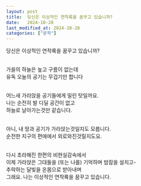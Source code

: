 ```yaml
---
layout: post
title:  당신은 이상적인 연착륙을 꿈꾸고 있습니까?
date:   2024-10-28
last_modified_at: 2024-10-28
categories: ["문학"]
---
```


당신은 이상적인 연착륙을 꿈꾸고 있습니까?<br><br>

가을의 하늘은 높고 구름이 없는데<br>
유독 오늘의 공기는 무겁기만 합니다<br><br>

어느새 가라앉을 공기들에게 밀린 탓일까요.<br>
나는 순전히 발 디딜 공간이 없고<br>
하늘로 날아가는것만 같습니다.<br><br>

아니, 내 땅과 공기가 가라앉는것일지도 모릅니다.<br>
순전한 지구의 편애에서 외로와진것릴지도요.<br><br>

다시 초라해진 한편의 비현실감속에서<br>
이제 가라앉은 그대들을 (또는 나를) 기억하며 밤잠을 설치고-<br>
추락하는 달빛을 온몸으로 받아내며<br>
그래요. 나는 이상적인 연착륙을 꿈꾸고 있습니다.<br><br>
